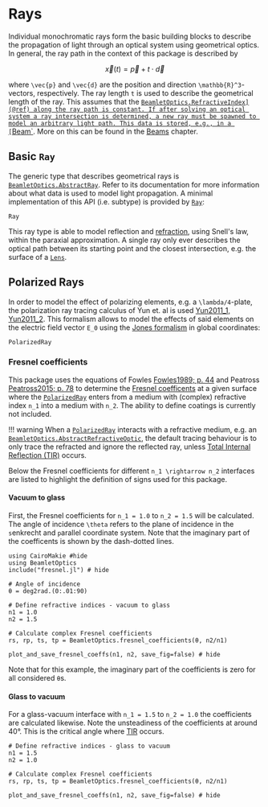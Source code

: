 # Rays

Individual monochromatic rays form the basic building blocks to describe the propagation of light through an optical system using geometrical optics. In general, the ray path in the context of this package is described by 

```math
\vec{x}(t) = \vec{p} + t \cdot \vec{d}
```

where ``\vec{p}`` and ``\vec{d}`` are the position and direction ``\mathbb{R}^3``-vectors, respectively. The ray length ``t`` is used to describe the geometrical length of the ray. This assumes that the [`BeamletOptics.RefractiveIndex](@ref) along the ray path is constant. If after solving an optical system a ray intersection is determined, a new ray must be spawned to model an arbitrary light path. This data is stored, e.g., in a [`Beam`](@ref). More on this can be found in the [Beams](@ref) chapter. 

## Basic `Ray`

The generic type that describes geometrical rays is [`BeamletOptics.AbstractRay`](@ref). Refer to its documentation for more information about what data is used to model light propagation. A minimal implementation of this API (i.e. subtype) is provided by [`Ray`](@ref):

```@docs; canonical=false
Ray
```

This ray type is able to model reflection and [refraction](https://www.rp-photonics.com/refraction.html), using Snell's law, within the paraxial approximation. A single ray only ever describes the optical path between its starting point and the closest intersection, e.g. the surface of a [`Lens`](@ref).

## Polarized Rays

In order to model the effect of polarizing elements, e.g. a ``\lambda/4``-plate, the polarization ray tracing calculus of Yun et. al is used [Yun2011_1, Yun2011_2](@cite). This formalism allows to model the effects of said elements on the electric field vector ``E_0`` using the [Jones formalism](https://www.rp-photonics.com/polarization_of_light.html) in global coordinates:

```@docs; canonical=false
PolarizedRay
```

### Fresnel coefficients

This package uses the equations of Fowles [Fowles1989; p. 44](@cite) and Peatross [Peatross2015; p. 78](@cite) to determine the [Fresnel coefficents](https://www.rp-photonics.com/fresnel_equations.html) at a given surface where the [`PolarizedRay`](@ref) enters from a medium with (complex) refractive index ``n_1`` into a medium with ``n_2``. The ability to define coatings is currently not included. 

!!! warning
    When a [`PolarizedRay`](@ref) interacts with a refractive medium, e.g. an [`BeamletOptics.AbstractRefractiveOptic`](@ref), the default tracing behaviour is to only trace the refracted and ignore the reflected ray, unless [Total Internal Reflection (TIR)](https://www.rp-photonics.com/total_internal_reflection.html) occurs. 

Below the Fresnel coefficients for different ``n_1 \rightarrow n_2`` interfaces are listed to highlight the definition of signs used for this package.

#### Vacuum to glass

First, the Fresnel coefficients for ``n_1 = 1.0`` to ``n_2 = 1.5`` will be calculated. The angle of incidence ``\theta`` refers to the plane of incidence in the `s`enkrecht and `p`arallel coordinate system. Note that the imaginary part of the coefficents is shown by the dash-dotted lines.

```@example fresnel_vacuum_glass
using CairoMakie #hide
using BeamletOptics
include("fresnel.jl") # hide

# Angle of incidence
θ = deg2rad.(0:.01:90)

# Define refractive indices - vacuum to glass
n1 = 1.0
n2 = 1.5

# Calculate complex Fresnel coefficients
rs, rp, ts, tp = BeamletOptics.fresnel_coefficients(θ, n2/n1)

plot_and_save_fresnel_coeffs(n1, n2, save_fig=false) # hide
```

Note that for this example, the imaginary part of the coefficients is zero for all considered `θ`s.

#### Glass to vacuum

For a glass-vacuum interface with ``n_1 = 1.5`` to ``n_2 = 1.0`` the coefficients are calculated likewise. Note the unsteadiness of the coefficients at around 40°. This is the critical angle where [TIR](https://www.rp-photonics.com/total_internal_reflection.html) occurs.

```@example fresnel_vacuum_glass
# Define refractive indices - glass to vacuum
n1 = 1.5
n2 = 1.0

# Calculate complex Fresnel coefficients
rs, rp, ts, tp = BeamletOptics.fresnel_coefficients(θ, n2/n1)

plot_and_save_fresnel_coeffs(n1, n2, save_fig=false) # hide
```